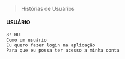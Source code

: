 > Histórias de Usuários



#### USUÁRIO

```
8ª HU
Como um usuário
Eu quero fazer login na aplicação 
Para que eu possa ter acesso a minha conta
```


